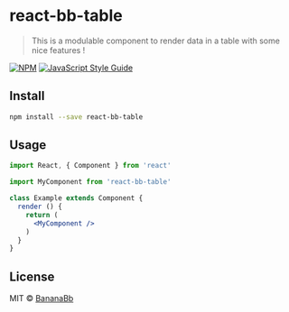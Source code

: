 # react-bb-table

> This is a modulable component to render data in a table with some nice features !

[![NPM](https://img.shields.io/npm/v/react-bb-table.svg)](https://www.npmjs.com/package/react-bb-table) [![JavaScript Style Guide](https://img.shields.io/badge/code_style-standard-brightgreen.svg)](https://standardjs.com)

## Install

```bash
npm install --save react-bb-table
```

## Usage

```jsx
import React, { Component } from 'react'

import MyComponent from 'react-bb-table'

class Example extends Component {
  render () {
    return (
      <MyComponent />
    )
  }
}
```

## License

MIT © [BananaBb](https://github.com/BananaBb)
